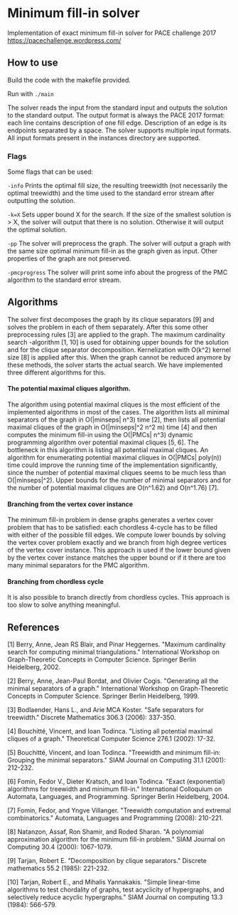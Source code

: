 # Minimum fill-in solver

Implementation of exact minimum fill-in solver for PACE challenge 2017 https://pacechallenge.wordpress.com/

## How to use

Build the code with the makefile provided.

Run with `./main`

The solver reads the input from the standard input and outputs the solution to the standard output. The output format is always the PACE 2017 format: each line contains description of one fill edge. Description of an edge is its endpoints separated by a space. The solver supports multiple input formats. All input formats present in the instances directory are supported.

### Flags

Some flags that can be used:

`-info` Prints the optimal fill size, the resulting treewidth (not necessarily the optimal treewidth) and the time used to the standard error stream after outputting the solution.

`-k=X` Sets upper bound X for the search. If the size of the smallest solution is > X, the solver will output that there is no solution. Otherwise it will output the optimal solution.

`-pp` The solver will preprocess the graph. The solver will output a graph with the same size optimal minimum fill-in as the graph given as input. Other properties of the graph are not preserved.

`-pmcprogress` The solver will print some info about the progress of the PMC algorithm to the standard error stream.

## Algorithms

The solver first decomposes the graph by its clique separators [9] and solves the problem in each of them separately. After this some other preprocessing rules [3] are applied to the graph. The maximum cardinality search -algorithm [1, 10] is used for obtaining upper bounds for the solution and for the clique separator decomposition. Kernelization with O(k^2) kernel size [8] is applied after this. When the graph cannot be reduced anymore by these methods, the solver starts the actual search. We have implemented three different algorithms for this.

#### The potential maximal cliques algorithm.

The algorithm using potential maximal cliques is the most efficient of the implemented algorithms in most of the cases. The algorithm lists all minimal separators of the graph in O(|minseps| n^3) time [2], then lists all potential maximal cliques of the graph in O(|minseps|^2 n^2 m) time [4] and then computes the minimum fill-in using the O(|PMCs| n^3) dynamic programming algorithm over potential maximal cliques [5, 6]. The bottleneck in this algorithm is listing all potential maximal cliques. An algorithm for enumerating potential maximal cliques in O(|PMCs| poly(n)) time could improve the running time of the implementation significantly, since the number of potential maximal cliques seems to be much less than O(|minseps|^2). Upper bounds for the number of minimal separators and for the number of potential maximal cliques are O(n^1.62) and O(n^1.76) [7].

#### Branching from the vertex cover instance

The minimum fill-in problem in dense graphs generates a vertex cover problem that has to be satisfied: each chordless 4-cycle has to be filled with either of the possible fill edges. We compute lower bounds by solving the vertex cover problem exactly and we branch from high degree vertices of the vertex cover instance. This approach is used if the lower bound given by the vertex cover instance matches the upper bound or if it there are too many minimal separators for the PMC algorithm.

#### Branching from chordless cycle

It is also possible to branch directly from chordless cycles. This approach is too slow to solve anything meaningful.

## References

[1] Berry, Anne, Jean RS Blair, and Pinar Heggernes. "Maximum cardinality search for computing minimal triangulations." International Workshop on Graph-Theoretic Concepts in Computer Science. Springer Berlin Heidelberg, 2002.

[2] Berry, Anne, Jean-Paul Bordat, and Olivier Cogis. "Generating all the minimal separators of a graph." International Workshop on Graph-Theoretic Concepts in Computer Science. Springer Berlin Heidelberg, 1999.

[3] Bodlaender, Hans L., and Arie MCA Koster. "Safe separators for treewidth." Discrete Mathematics 306.3 (2006): 337-350.

[4] Bouchitté, Vincent, and Ioan Todinca. "Listing all potential maximal cliques of a graph." Theoretical Computer Science 276.1 (2002): 17-32.

[5] Bouchitté, Vincent, and Ioan Todinca. "Treewidth and minimum fill-in: Grouping the minimal separators." SIAM Journal on Computing 31.1 (2001): 212-232.

[6] Fomin, Fedor V., Dieter Kratsch, and Ioan Todinca. "Exact (exponential) algorithms for treewidth and minimum fill-in." International Colloquium on Automata, Languages, and Programming. Springer Berlin Heidelberg, 2004.

[7] Fomin, Fedor, and Yngve Villanger. "Treewidth computation and extremal combinatorics." Automata, Languages and Programming (2008): 210-221.

[8] Natanzon, Assaf, Ron Shamir, and Roded Sharan. "A polynomial approximation algorithm for the minimum fill-in problem." SIAM Journal on Computing 30.4 (2000): 1067-1079.

[9] Tarjan, Robert E. "Decomposition by clique separators." Discrete mathematics 55.2 (1985): 221-232.

[10] Tarjan, Robert E., and Mihalis Yannakakis. "Simple linear-time algorithms to test chordality of graphs, test acyclicity of hypergraphs, and selectively reduce acyclic hypergraphs." SIAM Journal on computing 13.3 (1984): 566-579.



